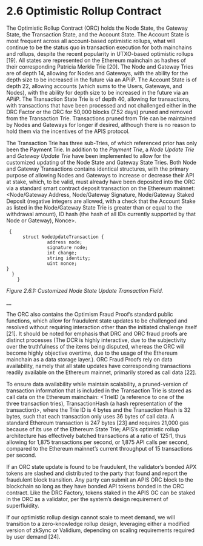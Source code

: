 # 2.6 Optimistic Rollup Contract

The Optimistic Rollup Contract (ORC) holds the Node State, the Gateway State, the Transaction State, and the Account State. The Account State is most frequent across all account-based optimistic rollups, what will continue to be the status quo in transaction execution for both mainchains and rollups, despite the recent popularity in UTXO-based optimistic rollups \[19]. All states are represented on the Ethereum mainchain as hashes of their corresponding Patricia Merkle Trie \[20]. The Node and Gateway Tries are of depth 14, allowing for Nodes and Gateways, with the ability for the depth size to be increased in the future via an APiiP. The Account State is of depth 22, allowing accounts (which sums to the Users, Gateways, and Nodes), with the ability for depth size to be increased in the future via an APiiP. The Transaction State Trie is of depth 40, allowing for transactions, with transactions that have been processed and not challenged either in the DRC Factor or the ORC for 50,000 blocks (7.52 days) pruned and removed from the Transaction Trie. Transactions pruned from Trie can be maintained by Nodes and Gateways for longer if desired, although there is no reason to hold them via the incentives of the APIS protocol.



The Transaction Trie has three sub-Tries, of which referenced prior has only been the Payment Trie. In addition to the _Payment Trie_, a _Node Update Trie_ and _Gateway Update Trie_ have been implemented to allow for the customized updating of the Node State and Gateway State Tries. Both Node and Gateway Transactions contains identical structures, with the primary purpose of allowing Nodes and Gateways to increase or decrease their API at stake, which, to be valid, must already have been deposited into the ORC via a standard smart contract deposit transaction on the Ethereum mainnet: \<Node/Gateway Address, Node/Gateway Signature, Node/Gateway Staked Deposit (negative integers are allowed, with a check that the Account Stake as listed in the Node/Gateway State Trie is greater than or equal to the withdrawal amount), ID hash (the hash of all IDs currently supported by that Node or Gateway), Nonce>.



```
 {
      struct NodeUpdateTransaction {
               address node;
               signature node;
               int change;
               string identity;
               uint nonce;
}
  }
    }
```

&#x20;                       _Figure 2.6.1: Customized Node State Update Transaction Field._

__

The ORC also contains the Optimism Fraud Proof’s standard public functions, which allow for fraudulent state updates to be challenged and resolved without requiring interaction other than the initiated challenge itself \[21]. It should be noted for emphasis that DRC and ORC fraud proofs are distinct processes (The DCR is highly interactive, due to the subjectivity over the truthfulness of the items being disputed, whereas the ORC will become highly objective overtime, due to the usage of the Ethereum mainchain as a data storage layer.). ORC Fraud Proofs rely on data availability, namely that all state updates have corresponding transactions readily available on the Ethereum mainnet, primarily stored as call data \[22].



To ensure data availability while maintain scalability, a pruned-version of transaction information that is included in the Transaction Trie is stored as call data on the Ethereum mainchain: \<TrieID (a reference to one of the three transaction tries), TransactionHash (a hash representation of the transaction)>, where the Trie ID is 4 bytes and the Transaction Hash is 32 bytes, such that each transaction only uses 36 bytes of call data. A standard Ethereum transaction is 247 bytes \[23] and requires 21,000 gas because of its use of the Ethereum State Trie; APIS’s optimistic rollup architecture has effectively batched transactions at a ratio of 125:1, thus allowing for 1,875 transactions per second, or 1,875 API calls per second, compared to the Ethereum mainnet’s current throughput of 15 transactions per second.



If an ORC state update is found to be fraudulent, the validator’s bonded APX tokens are slashed and distributed to the party that found and report the fraudulent block transition. Any party can submit an APIS ORC block to the blockchain so long as they have bonded API tokens bonded in the ORC contract. Like the DRC Factory, tokens staked in the APIS GC can be staked in the ORC as a validator, per the system’s design requirement of superfluidity.



If our optimistic rollup design cannot scale to meet demand, we will transition to a zero-knowledge rollup design, leveraging either a modified version of zkSync or Validium, depending on scaling requirements required by user demand \[24].
